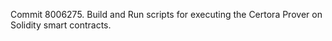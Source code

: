 Commit 8006275.                    Build and Run scripts for executing the Certora Prover on Solidity smart contracts.